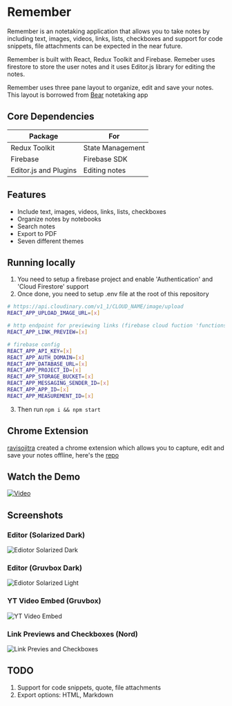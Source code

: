 # Remember

Remember is an notetaking application that allows you to take notes by including text, images, videos, links, lists, checkboxes and support for code snippets, file attachments can be expected in the near future.

Remember is built with React, Redux Toolkit and Firebase. Remeber uses firestore to store the user notes and it uses Editor.js library for editing the notes.

Remember uses three pane layout to organize, edit and save your notes. This layout is borrowed from [Bear](https://bear.app) notetaking app


## Core Dependencies

| Package               | For              |
| --------------------- | ---------------- |
| Redux Toolkit         | State Management |
| Firebase              | Firebase SDK     |
| Editor.js and Plugins | Editing notes    |

## Features

- Include text, images, videos, links, lists, checkboxes
- Organize notes by notebooks
- Search notes
- Export to PDF
- Seven different themes

## Running locally

1. You need to setup a firebase project and enable 'Authentication' and 'Cloud Firestore' support
2. Once done, you need to setup .env file at the root of this repository

```bash
# https://api.cloudinary.com/v1_1/CLOUD_NAME/image/upload
REACT_APP_UPLOAD_IMAGE_URL=[x]

# http endpoint for previewing links (firebase cloud fuction 'functions/index.js')
REACT_APP_LINK_PREVIEW=[x]

# firebase config
REACT_APP_API_KEY=[x]
REACT_APP_AUTH_DOMAIN=[x]
REACT_APP_DATABASE_URL=[x]
REACT_APP_PROJECT_ID=[x]
REACT_APP_STORAGE_BUCKET=[x]
REACT_APP_MESSAGING_SENDER_ID=[x]
REACT_APP_APP_ID=[x]
REACT_APP_MEASUREMENT_ID=[x]
```

3. Then run <code>npm i && npm start</code>

## Chrome Extension

[ravisojitra](https://github.com/ravisojitra) created a chrome extension which allows you to capture, edit and save your notes offline, here's the [repo](https://github.com/ravisojitra/notebook)

## Watch the Demo

[![Video](screenshots/editor_dark.png)](https://www.youtube.com/watch?v=LOxviFtsTOU "Remember Demo")

## Screenshots

### Editor (Solarized Dark)

![Ediotor Solarized Dark](screenshots/editor_dark.png)

### Editor (Gruvbox Dark)

![Ediotor Solarized Light](screenshots/editor_light.png)

### YT Video Embed (Gruvbox)

![YT Video Embed](screenshots/video_embed.png)

### Link Previews and Checkboxes (Nord)

![Link Previes and Checkboxes](screenshots/link_previews_checkboxes.png)

## TODO

1. Support for code snippets, quote, file attachments
2. Export options: HTML, Markdown

